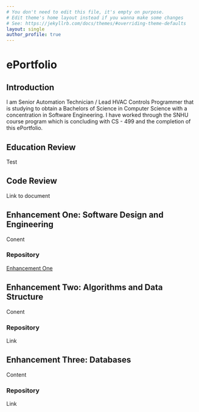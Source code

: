 ```yaml
---
# You don't need to edit this file, it's empty on purpose.
# Edit theme's home layout instead if you wanna make some changes
# See: https://jekyllrb.com/docs/themes/#overriding-theme-defaults
layout: single
author_profile: true
---
```


# ePortfolio

## Introduction
I am Senior Automation Technician / Lead HVAC Controls Programmer that is studying to obtain a Bachelors of Science in Computer Science with a concentration in Software Engineering. I have worked through the SNHU course program which is concluding with CS - 499 and the completion of this ePortfolio.

## Education Review
Test

## Code Review
Link to document

## Enhancement One: Software Design and Engineering
Conent

### Repository
[Enhancement One](https://github.com/FrankSmith519/EnhancementOne)

## Enhancement Two: Algorithms and Data Structure
Conent

### Repository
Link

## Enhancement Three: Databases
Content

### Repository
Link

